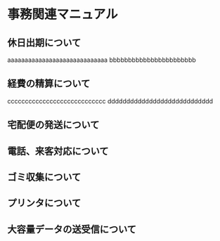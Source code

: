 # 事務関連マニュアル
## 休日出期について
aaaaaaaaaaaaaaaaaaaaaaaaaaaaa
bbbbbbbbbbbbbbbbbbbbbbb
## 経費の精算について
cccccccccccccccccccccccccccc
dddddddddddddddddddddddddddd
## 宅配便の発送について
## 電話、来客対応について
## ゴミ収集について
## プリンタについて
## 大容量データの送受信について
